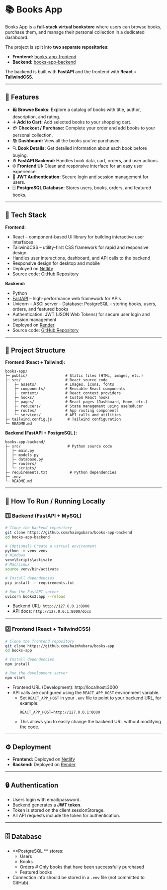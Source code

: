 # 📚 Books App

Books App is a **full-stack virtual bookstore** where users can browse books, purchase them, and manage their personal collection in a dedicated dashboard.

The project is split into **two separate repositories**:  
- **Frontend:** [books-app-frontend](https://github.com/haimhubara/books-app)  
- **Backend:** [books-app-backend](https://github.com/haimgubara/books-app-backend)  

The backend is built with **FastAPI** and the frontend with **React + TailwindCSS**.

---

## 🚀 Features

- 🛍️ **Browse Books:** Explore a catalog of books with title, author, description, and rating.  
- ➕ **Add to Cart:** Add selected books to your shopping cart.  
- 💳 **Checkout / Purchase:** Complete your order and add books to your personal collection.  
- 📚 **Dashboard:** View all the books you’ve purchased.  
- 🔍 **Book Details:** Get detailed information about each book before buying.  
- ⚙️ **FastAPI Backend:** Handles book data, cart, orders, and user actions.  
- 🌐 **Frontend UI:** Clean and responsive interface for an easy user experience.  
- 🔑 **JWT Authentication:** Secure login and session management for users.  
- 🗄️ **PostgreSQL Database:** Stores users, books, orders, and featured books.

---

## 🧰 Tech Stack

**Frontend:**  
- React – component-based UI library for building interactive user interfaces  
- TailwindCSS – utility-first CSS framework for rapid and responsive design  
- Handles user interactions, dashboard, and API calls to the backend  
- Responsive design for desktop and mobile  
- Deployed on [Netlify](https://www.netlify.com/)  
- Source code: [GitHub Repository](https://github.com/haimhubara/books-app)

**Backend:**  
- Python  
- [FastAPI](https://fastapi.tiangolo.com/) – high-performance web framework for APIs  
- Uvicorn – ASGI server - Database: PostgreSQL  – storing books, users, orders, and featured books  
- Authentication: JWT (JSON Web Tokens) for secure user login and session management  
- Deployed on [Render](https://render.com/)  
- Source code: [GitHub Repository](https://github.com/haimgubara/books-app-backend)

---

## 📁 Project Structure

**Frontend (React + Tailwind):**

```
books-app/
├─ public/                 # Static files (HTML, images, etc.)
├─ src/                    # React source code
│   ├─ assets/             # Images, icons, fonts
│   ├─ components/         # Reusable React components
│   ├─ context/            # React context providers
│   ├─ hooks/              # Custom React hooks
│   ├─ pages/              # React pages (Dashboard, Home, etc.)
│   ├─ reducers/           # State management using useReducer
│   ├─ routes/             # App routing components
│   └─ services/           # API calls and utilities
├─ tailwind.config.js       # Tailwind configuration
└─ README.md
```

**Backend (FastAPI + PostgreSQL ):**

```
books-app-backend/
├─ src/                     # Python source code
│  ├─ main.py
│  ├─ models.py
│  ├─ database.py
│  ├─ routers/
│  └─ scripts/
├─ requirements.txt          # Python dependencies
├─ .env
└─ README.md
```
 

---

## 🔧 How To Run / Running Locally

### 1️⃣ Backend (FastAPI + MySQL)

```bash
# Clone the backend repository
git clone https://github.com/haimgubara/books-app-backend
cd books-app-backend

# (Optional) Create a virtual environment
python -m venv venv
# Windows
venv\Scripts\activate
# Mac/Linux
source venv/bin/activate

# Install dependencies
pip install -r requirements.txt

# Run the FastAPI server
uvicorn books2:app --reload
```

- Backend URL: `http://127.0.0.1:8000`  
- API docs: `http://127.0.0.1:8000/docs`  

---

### 2️⃣ Frontend (React + TailwindCSS)

```bash
# Clone the frontend repository
git clone https://github.com/haimhubara/books-app
cd books-app

# Install dependencies
npm install

# Run the development server
npm start
```

- Frontend URL (Development): http://localhost:3000  
- API calls are configured using the `REACT_APP_HOST` environment variable.  
  - Set `REACT_APP_HOST` in your `.env` file to point to your backend URL, for example:  
    ```
    REACT_APP_HOST=http://127.0.0.1:8000
    ```
  - This allows you to easily change the backend URL without modifying the code.

---

## ⚙️ Deployment

- **Frontend:** Deployed on [Netlify](https://www.netlify.com/)  
- **Backend:** Deployed on [Render](https://render.com/)  

---

## 🔒 Authentication

- Users login with email/password.  
- Backend generates a **JWT token**.  
- Token is stored on the client sessionStorage.  
- All API requests include the token for authentication.

---

## 🗄️ Database

- **PostgreSQL ** stores:  
  - Users  
  - Books  
  - Orders  # Only books that have been successfully purchased
  - Featured books  
- Connection info should be stored in a `.env` file (not committed to GitHub).

